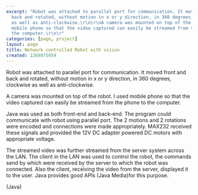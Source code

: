```yaml
---
excerpt: "Robot was attached to parallel port for communication. It moved front and
  back and rotated, without motion in x or y direction, in 360 degrees, clockwise
  as well as anti-clockwise.\r\n\r\nA camera was mounted on top of the robot. I used
  mobile phone so that the video captured can easily be streamed from the phone to
  the computer.\r\n\r"
categories: [page, project]
layout: page
title: Network controlled Robot with vision
created: 1268975954
---
```

Robot was attached to parallel port for communication. It moved front and back and rotated, without motion in x or y direction, in 360 degrees, clockwise as well as anti-clockwise.

A camera was mounted on top of the robot. I used mobile phone so that the video captured can easily be streamed from the phone to the computer.

Java was used as both front-end and back-end. The program could communicate with robot using parallel port. The 2 motions and 2 rotations were encoded and connections were made appropriately. MAX232 received these signals and provided the 12V DC adapter powered DC motors with appropriate voltage.

The streamed video was further streamed from the server system across the LAN. The client in the LAN was used to control the robot, the commands send by which were received by the server to which the robot was connected. Also the client, receiving the video from the server, displayed it to the user. Java provides good APIs (Java Media)for this purpose.

(Java)
